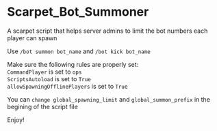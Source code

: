 # Scarpet_Bot_Summoner
A scarpet script that helps server admins to limit the bot numbers each player can spawn

Use `/bot summon bot_name` and `/bot kick bot_name`

Make sure the following rules are properly set:  
`CommandPlayer` is set to `ops`  
`ScriptsAutoload` is set to `True`  
`allowSpawningOfflinePlayers` is set to `True`  

You can `change global_spawning_limit` and `global_summon_prefix` in the begining of the script file

Enjoy!
